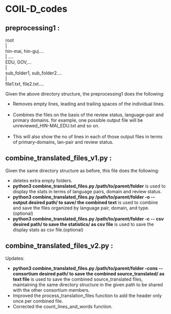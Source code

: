 # COIL-D_codes

## preprocessing1 : <br />

root
<br />
|
<br />
hin-mai, hin-guj....
<br />
|          .... 
<br />
EDU, GOV,... 
<br />
|
<br />
sub_folder1, sub_folder2....
<br />
|
<br />
file1.txt, file2.txt.... 

Given the above directory structure, the preprocessing1 does the following:
 <br />
- Removes empty lines, leading and trailing spaces of the individual lines.
  <br />
  <br />
- Combines the files on the basis of the review status, language-pair and  primary domains. for example, one possible output file will be unreviewed_HIN-MAI_EDU.txt and so on.
  <br />
  <br />
- This will also show the no of lines in each of those output files in terms of primary-domains, lan-pair and review status.

## combine_translated_files_v1.py : <br />

Given the same directory structure as before, this file does the following: <br />

- deletes extra empty folders.
- **python3 combine_translated_files.py /path/to/parent/folder** is used to display the stats in terms of language pairs, domain and review status. <br />
- **python3 combine_translated_files.py /path/to/parent/folder -o -- output desired path/ to save/ the combined text** is used to combine and save the files organized by language pair, domain, and type. (optional) <br />
- **python3 combine_translated_files.py /path/to/parent/folder -c -- csv desired path/ to save the statistics/ as csv file** is used to save the display stats as csv file.(optional) <br />

## combine_translated_files_v2.py : <br />

Updates: <br />
- **python3 combine_translated_files.py /path/to/parent/folder -cons -- consortium desired path/ to save the combined source_translated/ as text file** is used to save the combined source_translated files, maintaining the same directory structure in the given path to be shared with the other consortium members. <br />
- Improved the process_translation_files function to add the header only once per combined file. <br />
- Corrected the count_lines_and_words function.



